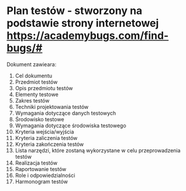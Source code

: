# Plan testów - stworzony na podstawie strony internetowej https://academybugs.com/find-bugs/#

Dokument zawieara:


1.  Cel dokumentu	
2.	Przedmiot testów	
3.	Opis przedmiotu testów	
4.	Elementy testowe	
5.	Zakres testów	
6.	Techniki projektowania testów	
7.	Wymagania dotyczące danych testowych	
8.	Środowisko testowe	
9.	Wymagania dotyczące środowiska testowego	
10.	Kryteria wejścia/wyjścia	
11.	Kryteria zaliczenia testów	
12.	Kryteria zakończenia testów	
13.	Lista narzędzi, które zostaną wykorzystane w celu przeprowadzenia testów	
14.	Realizacja testów	
15.	Raportowanie testów	
16.	Role i odpowiedzialności	
17.	Harmonogram testów	

